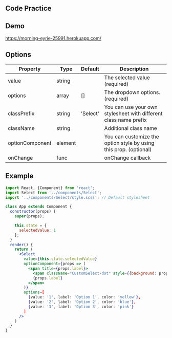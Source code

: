 Code Practice
-------------

## Demo

https://morning-eyrie-25991.herokuapp.com/

## Options

Property        | Type    | Default  | Description
----------------|---------|----------|------------
value           | string  |          | The selected value (required)
options         | array   | []       | The dropdown options. (required)
classPrefix     | string  | 'Select' | You can use your own stylesheet with different class name prefix
className       | string  |          | Additional class name
optionComponent | element |          | You can customize the option style by using this prop. (optional)
onChange        | func    |          | onChange callback

## Example

```jsx
import React, {Component} from 'react';
import Select from '../components/Select';
import '../components/Select/style.scss'; // Default stylesheet

class App extends Component {
  constructor(props) {
    super(props);

    this.state = {
      selectedValue: 1
    };
  }
  render() {
    return (
      <Select
        value={this.state.selectedValue}
        optionComponent={props => (
          <span title={props.label}>
            <span className="CustomSelect-dot" style={{background: props.color}}/>
            {props.label}
          </span>
        )}
        options=[
          {value: '1', label: 'Option 1', color: 'yellow'},
          {value: '2', label: 'Option 2', color: 'blue'},
          {value: '3', label: 'Option 3', color: 'pink'}
        ]
      />
    )
  }
}
```